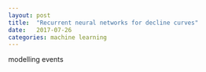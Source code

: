 ```yaml
---
layout: post
title:  "Recurrent neural networks for decline curves"
date:   2017-07-26
categories: machine learning
---
```

modelling events
